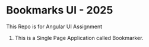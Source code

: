 # Bookmarks UI - 2025
This Repo is for Angular UI Assignment
1.	This is a Single Page Application called Bookmarker.

